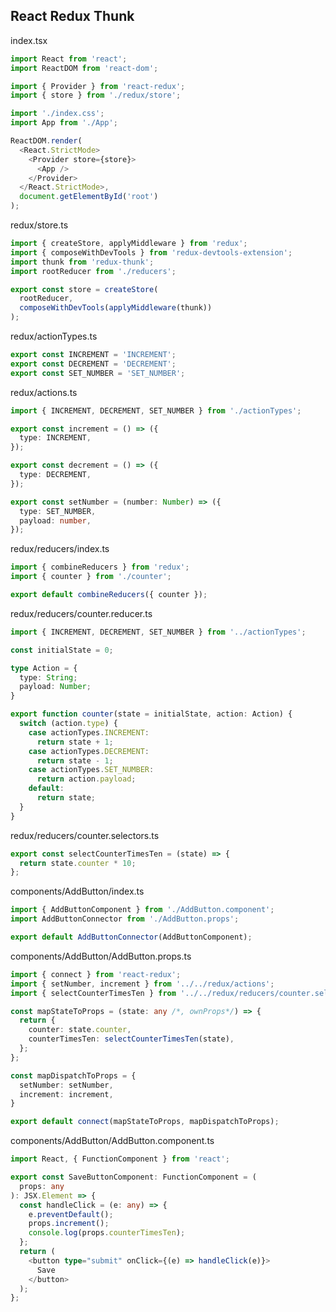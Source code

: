 ## React Redux Thunk

index.tsx

```typescript
import React from 'react';
import ReactDOM from 'react-dom';

import { Provider } from 'react-redux';
import { store } from './redux/store';

import './index.css';
import App from './App';

ReactDOM.render(
  <React.StrictMode>
    <Provider store={store}>
      <App />
    </Provider>
  </React.StrictMode>,
  document.getElementById('root')
);
```

redux/store.ts

```typescript
import { createStore, applyMiddleware } from 'redux';
import { composeWithDevTools } from 'redux-devtools-extension';
import thunk from 'redux-thunk';
import rootReducer from './reducers';

export const store = createStore(
  rootReducer,
  composeWithDevTools(applyMiddleware(thunk))
);
```

redux/actionTypes.ts

```typescript
export const INCREMENT = 'INCREMENT';
export const DECREMENT = 'DECREMENT';
export const SET_NUMBER = 'SET_NUMBER';
```

redux/actions.ts

```typescript
import { INCREMENT, DECREMENT, SET_NUMBER } from './actionTypes';

export const increment = () => ({
  type: INCREMENT,
});

export const decrement = () => ({
  type: DECREMENT,
});

export const setNumber = (number: Number) => ({
  type: SET_NUMBER,
  payload: number,
});
```

redux/reducers/index.ts

```typescript
import { combineReducers } from 'redux';
import { counter } from './counter';

export default combineReducers({ counter });
```

redux/reducers/counter.reducer.ts

```typescript
import { INCREMENT, DECREMENT, SET_NUMBER } from '../actionTypes';

const initialState = 0;

type Action = {
  type: String;
  payload: Number;
}

export function counter(state = initialState, action: Action) {
  switch (action.type) {
    case actionTypes.INCREMENT:
      return state + 1;
    case actionTypes.DECREMENT:
      return state - 1;
    case actionTypes.SET_NUMBER:
      return action.payload;
    default:
      return state;
  }
}
```

redux/reducers/counter.selectors.ts

```typescript
export const selectCounterTimesTen = (state) => {
  return state.counter * 10;
};
```

components/AddButton/index.ts

```typescript
import { AddButtonComponent } from './AddButton.component';
import AddButtonConnector from './AddButton.props';

export default AddButtonConnector(AddButtonComponent);
```

components/AddButton/AddButton.props.ts

```typescript
import { connect } from 'react-redux';
import { setNumber, increment } from '../../redux/actions';
import { selectCounterTimesTen } from '../../redux/reducers/counter.selectors';

const mapStateToProps = (state: any /*, ownProps*/) => {
  return {
    counter: state.counter,
    counterTimesTen: selectCounterTimesTen(state),
  };
};

const mapDispatchToProps = {
  setNumber: setNumber,
  increment: increment,
}

export default connect(mapStateToProps, mapDispatchToProps);
```

components/AddButton/AddButton.component.ts

```typescript
import React, { FunctionComponent } from 'react';

export const SaveButtonComponent: FunctionComponent = (
  props: any
): JSX.Element => {
  const handleClick = (e: any) => {
    e.preventDefault();
    props.increment();
    console.log(props.counterTimesTen);
  };
  return (
    <button type="submit" onClick={(e) => handleClick(e)}>
      Save
    </button>
  );
};
```
